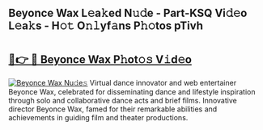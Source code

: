 ## Beyonce Wax L𝚎a𝚔ed N𝚞𝚍e - Part-KSQ Vi𝚍𝚎o L𝚎a𝚔s - H𝚘𝚝 O𝚗𝚕yf𝚊ns P𝚑𝚘tos pTivh

# <h2><a href="http://kfdo68.oniu.top/?m=Beyonce+Wax">🔗👉 🔴 Beyonce Wax P𝚑ot𝚘𝚜 V𝚒d𝚎o</a></h2>

[![Beyonce Wax Nu𝚍e𝚜](https://i.imgur.com/0qMVB7G.gif)](http://kfdo68.oniu.top/?m=Beyonce+Wax)
Virtual dance innovator and web entertainer Beyonce Wax, celebrated for disseminating dance and lifestyle inspiration through solo and collaborative dance acts and brief films. Innovative director Beyonce Wax, famed for their remarkable abilities and achievements in guiding film and theater productions.  
